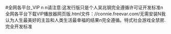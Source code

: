 #全网各平台_VIP n n请注意:这发行版只是个人吴兆钢完全遵循许可证开发标准n全网各平台下载VIP播放器网页版.html文件：//connie.freevar.com/无需安装N我认为人生最美好的主旨和人类生活最幸福的结果n完全遵循。特式社会游戏全禁房.完全开发标准
